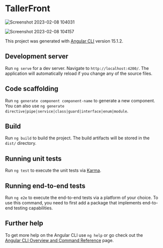 # TallerFront

![Screenshot 2023-02-08 104031](https://user-images.githubusercontent.com/88306247/217581076-24b5e997-299e-4a79-843d-a82ab369d486.jpg)

![Screenshot 2023-02-08 104157](https://user-images.githubusercontent.com/88306247/217581122-f40e045a-896e-49b5-949c-756c98fe8fa1.jpg)

This project was generated with [Angular CLI](https://github.com/angular/angular-cli) version 15.1.2.

## Development server

Run `ng serve` for a dev server. Navigate to `http://localhost:4200/`. The application will automatically reload if you change any of the source files.

## Code scaffolding

Run `ng generate component component-name` to generate a new component. You can also use `ng generate directive|pipe|service|class|guard|interface|enum|module`.

## Build

Run `ng build` to build the project. The build artifacts will be stored in the `dist/` directory.

## Running unit tests

Run `ng test` to execute the unit tests via [Karma](https://karma-runner.github.io).

## Running end-to-end tests

Run `ng e2e` to execute the end-to-end tests via a platform of your choice. To use this command, you need to first add a package that implements end-to-end testing capabilities.

## Further help

To get more help on the Angular CLI use `ng help` or go check out the [Angular CLI Overview and Command Reference](https://angular.io/cli) page.
